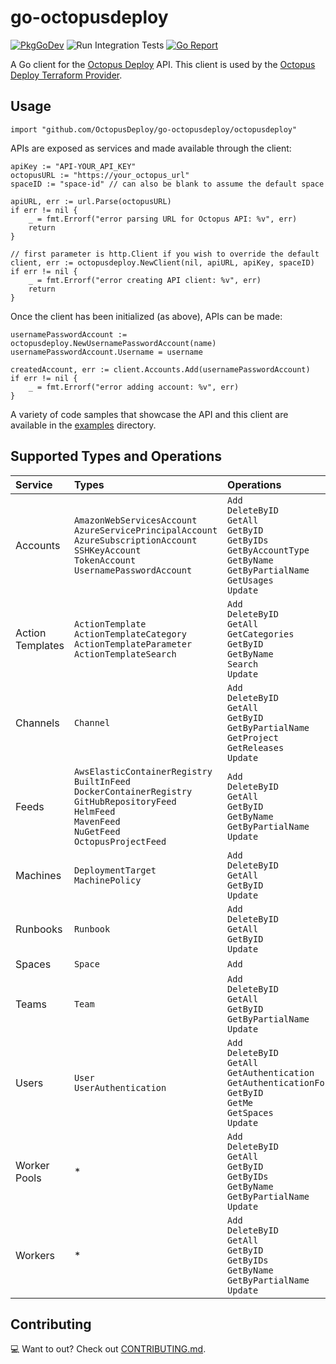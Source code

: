 # go-octopusdeploy

[![PkgGoDev](https://pkg.go.dev/badge/github.com/OctopusDeploy/go-octopusdeploy)](https://pkg.go.dev/github.com/OctopusDeploy/go-octopusdeploy) ![Run Integration Tests](https://github.com/OctopusDeploy/go-octopusdeploy/workflows/Run%20Integration%20Tests/badge.svg?branch=beta-candidate-01) [![Go Report](https://goreportcard.com/badge/github.com/OctopusDeploy/go-octopusdeploy)](https://goreportcard.com/report/github.com/OctopusDeploy/go-octopusdeploy)

A Go client for the [Octopus Deploy](https://octopus.com/) API. This client is used by the [Octopus Deploy Terraform Provider](https://github.com/OctopusDeploy/terraform-provider-octopusdeploy).

## Usage

```
import "github.com/OctopusDeploy/go-octopusdeploy/octopusdeploy"
```

APIs are exposed as services and made available through the client:

```
apiKey := "API-YOUR_API_KEY"
octopusURL := "https://your_octopus_url"
spaceID := "space-id" // can also be blank to assume the default space

apiURL, err := url.Parse(octopusURL)
if err != nil {
    _ = fmt.Errorf("error parsing URL for Octopus API: %v", err)
    return
}

// first parameter is http.Client if you wish to override the default
client, err := octopusdeploy.NewClient(nil, apiURL, apiKey, spaceID)
if err != nil {
    _ = fmt.Errorf("error creating API client: %v", err)
    return
}
```

Once the client has been initialized (as above), APIs can be made:

```
usernamePasswordAccount := octopusdeploy.NewUsernamePasswordAccount(name)
usernamePasswordAccount.Username = username

createdAccount, err := client.Accounts.Add(usernamePasswordAccount)
if err != nil {
    _ = fmt.Errorf("error adding account: %v", err)
}
```

A variety of code samples that showcase the API and this client are available in the [examples](/examples) directory.

## Supported Types and Operations

| Service | Types | Operations |
| :- | :- | :- |
| Accounts | `AmazonWebServicesAccount`<br>`AzureServicePrincipalAccount`<br>`AzureSubscriptionAccount`<br>`SSHKeyAccount`<br>`TokenAccount`<br>`UsernamePasswordAccount` | `Add`<br>`DeleteByID`<br>`GetAll`<br>`GetByID`<br>`GetByIDs`<br>`GetByAccountType`<br>`GetByName`<br>`GetByPartialName`<br>`GetUsages`<br>`Update` |
| Action Templates | `ActionTemplate`<br>`ActionTemplateCategory`<br>`ActionTemplateParameter`<br>`ActionTemplateSearch` | `Add`<br>`DeleteByID`<br>`GetAll`<br>`GetCategories`<br>`GetByID`<br>`GetByName`<br>`Search`<br>`Update` |
| Channels | `Channel` | `Add`<br>`DeleteByID`<br>`GetAll`<br>`GetByID`<br>`GetByPartialName`<br>`GetProject`<br>`GetReleases`<br>`Update` |
| Feeds | `AwsElasticContainerRegistry`<br>`BuiltInFeed`<br>`DockerContainerRegistry`<br>`GitHubRepositoryFeed`<br>`HelmFeed`<br>`MavenFeed`<br>`NuGetFeed`<br>`OctopusProjectFeed` | `Add`<br>`DeleteByID`<br>`GetAll`<br>`GetByID`<br>`GetByName`<br>`GetByPartialName`<br>`Update` |
| Machines | `DeploymentTarget`<br>`MachinePolicy` | `Add`<br>`DeleteByID`<br>`GetAll`<br>`GetByID`<br>`Update` |
| Runbooks | `Runbook` | `Add`<br>`DeleteByID`<br>`GetAll`<br>`GetByID`<br>`Update` |
| Spaces | `Space` | `Add` |
| Teams | `Team` | `Add`<br>`DeleteByID`<br>`GetAll`<br>`GetByID`<br>`GetByPartialName`<br>`Update` |
| Users | `User`<br>`UserAuthentication` | `Add`<br>`DeleteByID`<br>`GetAll`<br>`GetAuthentication`<br>`GetAuthenticationForUser`<br>`GetByID`<br>`GetMe`<br>`GetSpaces`<br>`Update` |
| Worker Pools | * | `Add`<br>`DeleteByID`<br>`GetAll`<br>`GetByID`<br>`GetByIDs`<br>`GetByName`<br>`GetByPartialName`<br>`Update` |
| Workers | * | `Add`<br>`DeleteByID`<br>`GetAll`<br>`GetByID`<br>`GetByIDs`<br>`GetByName`<br>`GetByPartialName`<br>`Update` |

## Contributing

💻 Want to out? Check out [CONTRIBUTING.md](CONTRIBUTING.md).
